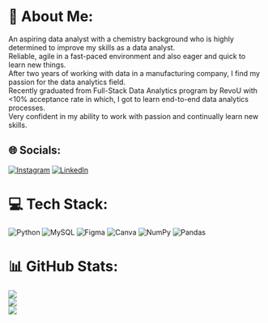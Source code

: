 # 💫 About Me:
An aspiring data analyst with a chemistry background who is highly determined to improve my skills as a data analyst. <br>Reliable, agile in a fast-paced environment and also eager and quick to learn new things. <br>After two years of working with data in a manufacturing company, I find my passion for the data analytics field. <br>Recently graduated from Full-Stack Data Analytics program by RevoU with <10% acceptance rate in which, I got to learn end-to-end data analytics processes. <br>Very confident in my ability to work with passion and continually learn new skills.<br>


## 🌐 Socials:
[![Instagram](https://img.shields.io/badge/Instagram-%23E4405F.svg?logo=Instagram&logoColor=white)](https://instagram.com/ananghendro) [![LinkedIn](https://img.shields.io/badge/LinkedIn-%230077B5.svg?logo=linkedin&logoColor=white)](https://linkedin.com/in/https://www.linkedin.com/in/anang-hendro-wibowo/) 

# 💻 Tech Stack:
![Python](https://img.shields.io/badge/python-3670A0?style=for-the-badge&logo=python&logoColor=ffdd54) ![MySQL](https://img.shields.io/badge/mysql-%2300f.svg?style=for-the-badge&logo=mysql&logoColor=white) 	![Figma](https://img.shields.io/badge/figma-%23F24E1E.svg?style=for-the-badge&logo=figma&logoColor=white) ![Canva](https://img.shields.io/badge/Canva-%2300C4CC.svg?style=for-the-badge&logo=Canva&logoColor=white) ![NumPy](https://img.shields.io/badge/numpy-%23013243.svg?style=for-the-badge&logo=numpy&logoColor=white) ![Pandas](https://img.shields.io/badge/pandas-%23150458.svg?style=for-the-badge&logo=pandas&logoColor=white)
# 📊 GitHub Stats:
![](https://github-readme-stats.vercel.app/api?username=ananghw&theme=default&hide_border=true&include_all_commits=false&count_private=false)<br/>
![](https://github-readme-streak-stats.herokuapp.com/?user=ananghw&theme=default&hide_border=true)<br/>
![](https://github-readme-stats.vercel.app/api/top-langs/?username=ananghw&theme=default&hide_border=true&include_all_commits=false&count_private=false&layout=compact)

<!-- Proudly created with GPRM ( https://gprm.itsvg.in ) -->
